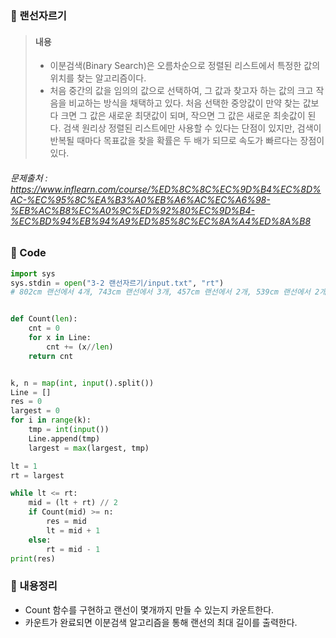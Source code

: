 ### 🥉 랜선자르기

> #### 내용
>
> - 이분검색(Binary Search)은 오름차순으로 정렬된 리스트에서 특정한 값의 위치를 찾는 알고리즘이다.
> - 처음 중간의 값을 임의의 값으로 선택하여, 그 값과 찾고자 하는 값의 크고 작음을 비교하는 방식을 채택하고 있다. 처음 선택한 중앙값이 만약 찾는 값보다 크면 그 값은 새로운 최댓값이 되며, 작으면 그 값은 새로운 최솟값이 된다. 검색 원리상 정렬된 리스트에만 사용할 수 있다는 단점이 있지만, 검색이 반복될 때마다 목표값을 찾을 확률은 두 배가 되므로 속도가 빠르다는 장점이 있다.

###### 문제출처 : https://www.inflearn.com/course/%ED%8C%8C%EC%9D%B4%EC%8D%AC-%EC%95%8C%EA%B3%A0%EB%A6%AC%EC%A6%98-%EB%AC%B8%EC%A0%9C%ED%92%80%EC%9D%B4-%EC%BD%94%EB%94%A9%ED%85%8C%EC%8A%A4%ED%8A%B8

### 🔌 Code

```python
import sys
sys.stdin = open("3-2 랜선자르기/input.txt", "rt")
# 802cm 랜선에서 4개, 743cm 랜선에서 3개, 457cm 랜선에서 2개, 539cm 랜선에서 2개를 잘라내 모두 11개를 만들 수 있다.


def Count(len):
    cnt = 0
    for x in Line:
        cnt += (x//len)
    return cnt


k, n = map(int, input().split())
Line = []
res = 0
largest = 0
for i in range(k):
    tmp = int(input())
    Line.append(tmp)
    largest = max(largest, tmp)

lt = 1
rt = largest

while lt <= rt:
    mid = (lt + rt) // 2
    if Count(mid) >= n:
        res = mid
        lt = mid + 1
    else:
        rt = mid - 1
print(res)

```

### 📃 내용정리

- Count 함수를 구현하고 랜선이 몇개까지 만들 수 있는지 카운트한다.
- 카운트가 완료되면 이분검색 알고리즘을 통해 랜선의 최대 길이를 출력한다.
